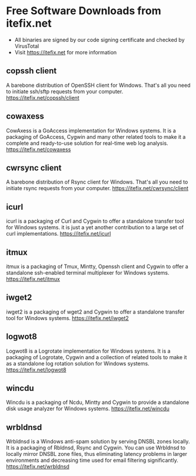 # Free Software Downloads from itefix.net

- All binaries are signed by our code signing certificate and checked by VirusTotal
- Visit https://itefix.net for more information

## copssh client
A barebone distribution of OpenSSH client for Windows. That's all you need to initiate ssh/sftp requests from your computer.
https://itefix.net/copssh/client

## cowaxess
CowAxess is a GoAccess implementation for Windows systems. It is a packaging of GoAccess, Cygwin and many other related tools to make it a complete and ready-to-use solution for real-time web log analysis.
https://itefix.net/cowaxess

## cwrsync client
A barebone distribution of Rsync client for Windows. That's all you need to initiate rsync requests from your computer.
https://itefix.net/cwrsync/client

## icurl
icurl is a packaging of Curl and Cygwin to offer a standalone transfer tool for Windows systems. it is just a yet another contribution to a large set of curl implementations.
https://itefix.net/icurl

## itmux
itmux is a packaging of Tmux, Mintty, Openssh client and Cygwin to offer a standalone ssh-enabled terminal multiplexer for Windows systems.
https://itefix.net/itmux

## iwget2
iwget2 is a packaging of wget2 and Cygwin to offer a standalone transfer tool for Windows systems.
https://itefix.net/iwget2

## logwot8
Logwot8 is a Logrotate implementation for Windows systems. It is a packaging of Logrotate, Cygwin and a collection of related tools to make it as a standalone log rotation solution for Windows systems.
https://itefix.net/logwot8

## wincdu
Wincdu is a packaging of Ncdu, Mintty and Cygwin to provide a standalone disk usage analyzer for Windows systems.
https://itefix.net/wincdu

## wrbldnsd
Wrbldnsd is a Windows anti-spam solution by serving DNSBL zones locally. It is a packaging of Rbldnsd, Rsync and Cygwin. You can use Wrbldnsd to locally mirror DNSBL zone files, thus eliminating latency problems in larger environments and decreasing time used for email filtering significantly.
https://itefix.net/wrbldnsd
